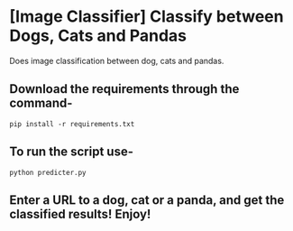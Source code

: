 # [Image Classifier] Classify between Dogs, Cats and Pandas
Does image classification between dog, cats and pandas.


## Download the requirements through the command-
```
pip install -r requirements.txt
```

## To run the script use-
```
python predicter.py
```

## Enter a URL to a dog, cat or a panda, and get the classified results! Enjoy!
